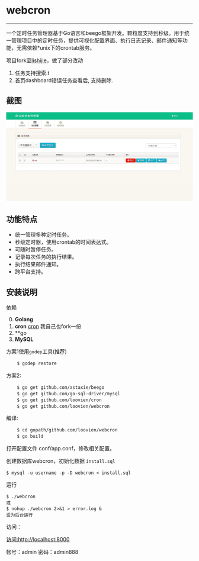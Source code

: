 # webcron
------------

一个定时任务管理器基于Go语言和beego框架开发。颗粒度支持到秒级。用于统一管理项目中的定时任务，提供可视化配置界面、执行日志记录、邮件通知等功能，无需依赖*unix下的crontab服务。

项目fork至[lishijie](https://github.com/lisijie)，做了部分改动

1. 任务支持搜索.t
2. 首页dashboard错误任务查看后, 支持删除.

## 截图

![screenshot](https://raw.githubusercontent.com/loovien/webcron/master/screenshot.jpg)

## 功能特点

* 统一管理多种定时任务。
* 秒级定时器，使用crontab的时间表达式。
* 可随时暂停任务。
* 记录每次任务的执行结果。
* 执行结果邮件通知。
* 跨平台支持。

## 安装说明

依赖

0. **Golang**
1. **cron** [cron](https://github.com/robfig/cron) 我自己也fork一份
2. **go
2. **MySQL**


方案1使用`godep`工具(推荐)

```bash
    $ godep restore

```

方案2:

```bash
    $ go get github.com/astaxie/beego
    $ go get github.com/go-sql-driver/mysql
    $ go get github.com/loovien/cron
    $ go get github.com/loovien/webcron
```

编译:

```bash
    $ cd gopath/github.com/loovien/webcron
    $ go build
```

打开配置文件 conf/app.conf，修改相关配置。
	

创建数据库webcron，初始化数据 `install.sql`

	$ mysql -u username -p -D webcron < install.sql

运行
	
	$ ./webcron
	或
	$ nohup ./webcron 2>&1 > error.log &
	设为后台运行

访问： 

[访问:http://localhost:8000](http://localhost:8000)

帐号：admin
密码：admin888